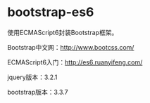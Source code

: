 # bootstrap-es6

使用ECMAScript6封装Bootstrap框架。

Bootstrap中文网：http://www.bootcss.com/

ECMAScript6入门：http://es6.ruanyifeng.com/

jquery版本：3.2.1

bootstrap版本：3.3.7

